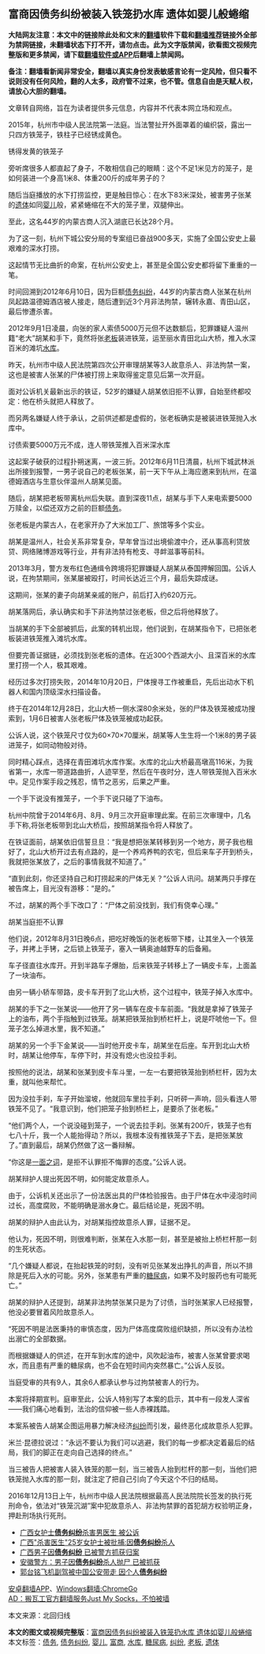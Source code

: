  <h2>富商因债务纠纷被装入铁笼扔水库 遗体如婴儿般蜷缩</h2> <p class="notice"><b>大陆网友注意：本文中的链接除此处和文末的<a href="https://github.com/bannedbook/fanqiang" >翻墙</a>软件下载和<a href="https://github.com/killgcd/justmysocks/blob/master/README.md">翻墙推荐</a>链接外全部为禁网链接，未翻墙状态下打不开，请勿点击。此为文字版禁闻，欲看图文视频完整版和更多禁闻，请下载<a href="https://github.com/bannedbook/fanqiang">翻墙软件或APP</a>后翻墙上禁闻网。</p><p>备注：翻墙看新闻非常安全，翻墙以真实身份发表敏感言论有一定风险，但只看不说则没有任何风险，翻的人太多，政府管不过来，也不管。信息自由是天赋人权，请放心大胆的翻墙。</b></p>  <div class="entry"> <p>文章转自网络，旨在为读者提供多元信息，内容并不代表本网立场和观点。</p> <p>2015年，杭州市中级人民法院第一法庭。当法警扯开外面罩着的编织袋，露出一只四方铁笼子，铁柱子已经锈成黄色。</p> <p>锈得发黄的铁笼子</p> <p>旁听席很多人都直起了身子，不敢相信自己的眼睛：这个不足1米见方的笼子，是如何装进一个身高1米8、体重200斤的成年男子的？</p> <p>随后当庭播放的水下打捞监控，更是触目惊心：在水下83米深处，被害男子张某的<a href="https://www.bannedbook.org/bnews/tag/%E9%81%97%E4%BD%93/" class="st_tag internal_tag" rel="tag" title="标签 遗体 下的日志">遗体</a>如同<a href="https://www.bannedbook.org/bnews/tag/%e5%a9%b4%e5%84%bf/" class="st_tag internal_tag" rel="tag" title="标签 婴儿 下的日志">婴儿</a>般，紧紧蜷缩在不大的笼子里，双腿伸出。</p> <p>至此，这名44岁的内蒙古商人沉入湖底已长达28个月。</p> <p>为了这一刻，杭州下城公安分局的专案组已奋战900多天，实施了全国公安史上最艰难的深水打捞。</p> <p>这起情节无比曲折的命案，在杭州公安史上，甚至是全国公安史都将留下重重的一笔。</p> <p>时间回溯到2012年6月10日，因为巨额<a href="https://www.bannedbook.org/bnews/tag/%E5%80%BA%E5%8A%A1%E7%BA%A0%E7%BA%B7/" class="st_tag internal_tag" rel="tag" title="标签 债务纠纷 下的日志">债务纠纷</a>，44岁的内蒙古商人张某在杭州凤起路温德姆酒店被人接走，随后遭到近3个月非法拘禁，辗转永嘉、青田山区，最后惨遭杀害。</p> <p>2012年9月1日凌晨，向张的家人索债5000万元但不达数额后，犯罪嫌疑人温州籍“老大”胡某和手下，竟然将张<a href="https://www.bannedbook.org/bnews/tag/%e8%80%81%e6%9d%bf/" class="st_tag internal_tag" rel="tag" title="标签 老板 下的日志">老板</a>装进铁笼，运至丽水青田北山大桥，推入水深百米的滩坑<a href="https://www.bannedbook.org/bnews/tag/%e6%b0%b4%e5%ba%93/" class="st_tag internal_tag" rel="tag" title="标签 水库 下的日志">水库</a>。</p> <p>昨天，杭州市中级人民法院第四次公开审理胡某等3人故意杀人、非法拘禁一案，这也是被害人张某的尸体被打捞上来取得鉴定意见后第一次开庭。</p> <p>面对公诉机关最新出示的铁证，52岁的嫌疑人胡某依旧拒不认罪，自始至终都咬定：他在桥头就把人释放了。</p> <p>而另两名嫌疑人终于承认，之前供述都是虚假的，张老板确实是被装进铁笼抛入水库中。</p> <p>讨债索要5000万元不成，连人带铁笼推入百米深水库</p>  <p>这起案子破获的过程扑朔迷离，一波三折。2012年6月11日清晨，杭州下城武林派出所接到报警，一男子说自己的老板张某，前一天下午从上海应邀来到杭州，在温德姆酒店与生意伙伴温州人胡某见面。</p> <p>随后，胡某把老板带离杭州后失联。直到深夜11点，胡某与手下人来电索要5000万赎金，以偿还双方之前的巨额<a href="https://www.bannedbook.org/bnews/tag/%e5%80%ba%e5%8a%a1/" class="st_tag internal_tag" rel="tag" title="标签 债务 下的日志">债务</a>。</p> <p>张老板是内蒙古人，在老家开办了大米加工厂、旅馆等多个实业。</p> <p>胡某是温州人，社会关系非常复杂，早年曾当过出境偷渡中介，还从事高利贷放贷、网络赌博游戏等行业，并有非法持有枪支、寻衅滋事等前科。</p> <p>2013年3月，警方发布红色通缉令跨境将犯罪嫌疑人胡某从泰国押解回国。公诉人说，在拘禁期间，张某屡被殴打，时间长达近三个月，最后失踪成谜。</p> <p>这期间，张某的妻子向胡某亲戚的账户，前后打入约620万元。</p> <p>胡某落网后，承认确实和手下非法拘禁过张老板，但之后将他释放了。</p> <p>当胡某的手下全部被抓后，此案的转机出现，他们说到，在胡某指令下，已把张老板装进铁笼推入滩坑水库。</p> <p>但要完善证据链，必须找到张老板的遗体。在近300个西湖大小、且深百米的水库里打捞一个人，极其艰难。</p> <p>经历过多次打捞失败，2014年10月20日，尸体搜寻工作被重启，先后出动水下机器人和国内顶级深水扫描设备。</p> <p>终于在2014年12月28日，北山大桥一侧水深80余米处，张的尸体及铁笼被成功搜索到，1月6日被害人张老板尸体及铁笼被成功起获。</p> <p>公诉人说，这个铁笼尺寸仅为60×70×70厘米，胡某等人生生将一个1米8的男子装进笼子，如同动物般对待。</p> <p>同时精心踩点，选择在青田滩坑水库作案。水库的北山大桥最高墩高116米，为我省第一，水库一带道路曲折，人迹罕至，然后在午夜时分，连人带铁笼抛入百米水中。足见作案手段之残忍，情节之恶劣，后果之严重。</p> <p>一个手下说没有推笼子，一个手下说只碰了下油布。</p>  <p>杭州中院曾于2014年6月、8月、9月三次开庭审理此案。在前三次审理中，几名手下称,将张老板带到北山大桥后，按照胡某指令将人释放了。</p> <p>在铁证面前，胡某依旧信誓旦旦：“我是想把张某转移到另一个地方，房子我也租好了，北山大桥开过去有点路的，是一个养鸡养鸭的农宅，但后来车子开到桥头，我就把张某放了，之后的事情我就不知道了。”</p> <p>“直到此刻，你还坚持自己和打捞起来的尸体无关？”公诉人讯问。胡某两只手撑在被告席上，目光没有游移：“是的。”</p> <p>不过，胡某的两个手下改口了：“尸体之前没找到，我们有侥幸心理。”</p> <p>胡某当庭拒不认罪</p> <p>他们说，2012年8月31日晚6点，把吃好晚饭的张老板带下楼，让其坐入一个铁笼子，并拷上手铐，之后锁上铁笼子，塞入一辆奥迪越野车的后备厢。</p> <p>车子径直往水库开。开到半路车子爆胎，后来铁笼子转移上了一辆皮卡车，上面盖了一块油布。</p> <p>由另一辆小轿车带路，皮卡车开到了北山大桥，这个过程中，铁笼子掉入水库中。</p> <p>胡某的手下之一张某说——他开了另一辆车在皮卡车前面。“我就是拿掉了铁笼子上的油布，两个手指触到过铁笼。胡某把铁笼抬到桥栏杆上，说是吓唬他一下。但笼子怎么掉进水里，我不知道。”</p> <p>胡某的另一个手下金某说——当时他开皮卡车，胡某坐在后座。车开到北山大桥时，胡某让他停车，车停下时，并没有熄火也没拉手刹。</p> <p>按照他的说法，胡某和张某到皮卡车斗里，一左一右要把铁笼抬到桥栏杆，因为太重，就叫他来帮忙。</p> <p>因为没拉手刹，车子开始溜坡，他就回车里拉手刹，只听砰一声响，回头看连人带铁笼不见了。“我意识到，他们把笼子抬到桥栏上，是要杀了张老板。”</p> <p>“他们两个人，一个说没碰到笼子，一个说去拉手刹。张某有200斤，铁笼子也有七八十斤，我一个人能抬得动？所以，我根本没有推铁笼子下去，是把张某放了。”直到最后，胡某仍然做了这一番辩解。</p> <p>“你这是<span class='wp_keywordlink'><a href="https://www.bannedbook.org/forum2/topic1569.html" title="胡平《一面之词》" target="_blank">一面之词</a></span>，是拒不认罪拒不悔罪的态度。”公诉人说。</p>  <p>胡某辩护人提出死因不明，如何能定故意杀人。</p> <p>由于，公诉机关还出示了一份法医出具的尸体检验报告。由于尸体在水中浸泡时间过长，高度腐败，不能明确是溺水身亡。最后结论是，死因不明。</p> <p>胡某的辩护人由此认为，对胡某指控故意杀人罪，证据不足。</p> <p>他认为，死因不明，则很难判断，张某在入水那一刻，甚至是被抬上桥栏杆那一刻的生死状态。</p> <p>“几个嫌疑人都说，在抬起铁笼的时刻，没有听见张某发出挣扎的声音，所以不排除是死后入水的可能。另外，张某患有严重的<a href="https://www.bannedbook.org/bnews/tag/%e7%b3%96%e5%b0%bf%e7%97%85/" class="st_tag internal_tag" rel="tag" title="标签 糖尿病 下的日志">糖尿病</a>，如果不及时服药也有可能死亡。”</p> <p>胡某的辩护人还提到，胡某非法拘禁张某只是为了讨债，当时张某家人已经报警，他没必要冒着风险故意杀人。</p> <p>“死因不明是法医秉持的审慎态度，因为尸体高度腐败组织缺损，所以没有办法检出溺亡的全部数据。</p> <p>而根据嫌疑人的供述，在开车到水库的途中，风吹起油布，被害人张某曾要求喝水，而且患有严重的糖尿病，也不会在短时间内突然暴亡。”公诉人反驳。</p> <p>当庭受审的共有9人，其余6人都承认参与过拘禁被害人的行为。</p> <p>本案将择期宣判。庭审至此，公诉人特别写了本案的启示，其中有一段发人深省——我们痛心地看到，法治的信仰被一些人赤裸践踏。</p> <p>本案系被告人胡某企图运用暴力解决经济<a href="https://www.bannedbook.org/bnews/tag/%E7%BA%A0%E7%BA%B7/" class="st_tag internal_tag" rel="tag" title="标签 纠纷 下的日志">纠纷</a>而引发，最终恶化成故意杀人犯罪。</p> <p>米兰·昆德拉说过：“永远不要认为我们可以逃避，我们的每一步都决定着最后的结局，我们的脚正在走向自己选择的终点。”</p> <p>当三被告人把被害人装入铁笼的那一刻，当三被告人抬到栏杆的那一刻，当他们把铁笼抛入水库的那一刻，就注定了把自己引向了今天这个不归的结局。</p> <p>2016年12月13日上午，杭州市中级人民法院根据最高人民法院院长签发的执行死刑命令，依法对“铁笼沉湖”案中犯故意杀人、非法拘禁罪的首犯胡方权验明正身，押赴刑场执行死刑。</p>  <ul class='op-related-articles' title='相关阅读'> <li><a href='https://www.bannedbook.org/bnews/baitai/20200808/1376622.html' target='_blank'>广西女护士<b>债务纠纷</b>杀害男医生 被公诉</a></li> <li><a href='https://www.bannedbook.org/bnews/baitai/20200408/1308800.html' target='_blank'>广西"杀害医生"25岁女护士被批捕:因<b>债务纠纷</b>杀人</a></li> <li><a href='https://www.bannedbook.org/bnews/baitai/20200320/1297012.html' target='_blank'>广西男子因<b>债务纠纷</b> 已被警方抓获归案</a></li> <li><a href='https://www.bannedbook.org/bnews/baitai/20191031/1215677.html' target='_blank'>安徽警方：男子因<b>债务纠纷</b>杀人抛尸 已被抓获</a></li> <li><a href='https://www.bannedbook.org/bnews/topimagenews/20170703/785593.html' target='_blank'>郭台铭飞机副驾被中国公安带走 因个人<b>债务纠纷</b></a></li> </ul> <div class="texttj"> <a href="https://github.com/bannedbook/fanqiang/wiki/%E7%A6%81%E9%97%BB%E7%BD%91%E5%AE%89%E5%8D%93%E7%BF%BB%E5%A2%99%E6%96%B0%E9%97%BBAPP" target="_blank">安卓翻墙APP</a>、<a href="https://github.com/bannedbook/fanqiang/wiki/Chrome%E4%B8%80%E9%94%AE%E7%BF%BB%E5%A2%99%E5%8C%85" target="_blank">Windows翻墙:ChromeGo</a><br/> <a href="https://github.com/killgcd/justmysocks/blob/master/README.md" target="_blank">AD：搬瓦工官方翻墙服务Just My Socks，不怕被墙</a> </div><p>本文来源：北回归线</p><a name='sharetosocial'></a>         <div><b>本文的图文或视频完整版</b>：<a href='https://www.bannedbook.org/bnews/baitai/20200808/1376764.html'>富商因债务纠纷被装入铁笼扔水库 遗体如婴儿般蜷缩</a></div>  </div><!--END ENTRY--> <div class="postfooter"> <div>本文标签：<a href="https://www.bannedbook.org/bnews/tag/%e5%80%ba%e5%8a%a1/" rel="tag">债务</a>, <a href="https://www.bannedbook.org/bnews/tag/%E5%80%BA%E5%8A%A1%E7%BA%A0%E7%BA%B7/" rel="tag">债务纠纷</a>, <a href="https://www.bannedbook.org/bnews/tag/%e5%a9%b4%e5%84%bf/" rel="tag">婴儿</a>, <a href="https://www.bannedbook.org/bnews/tag/%E5%AF%8C%E5%95%86/" rel="tag">富商</a>, <a href="https://www.bannedbook.org/bnews/tag/%e6%b0%b4%e5%ba%93/" rel="tag">水库</a>, <a href="https://www.bannedbook.org/bnews/tag/%e7%b3%96%e5%b0%bf%e7%97%85/" rel="tag">糖尿病</a>, <a href="https://www.bannedbook.org/bnews/tag/%E7%BA%A0%E7%BA%B7/" rel="tag">纠纷</a>, <a href="https://www.bannedbook.org/bnews/tag/%e8%80%81%e6%9d%bf/" rel="tag">老板</a>, <a href="https://www.bannedbook.org/bnews/tag/%E9%81%97%E4%BD%93/" rel="tag">遗体</a></div>  </div><!--END POSTFOOTER--> 